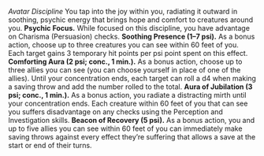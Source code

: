 *Avatar Discipline*
You tap into the joy within you, radiating it outward in soothing, psychic energy that brings hope and comfort to creatures around you.
**Psychic Focus.** While focused on this discipline, you have advantage on Charisma (Persuasion) checks.
**Soothing Presence (1–7 psi).** As a bonus action, choose up to three creatures you can see within 60 feet of you. Each target gains 3 temporary hit points per psi point spent on this effect.
**Comforting Aura (2 psi; conc., 1 min.).** As a bonus action, choose up to three allies you can see (you can choose yourself in place of one of the allies). Until your concentration ends, each target can roll a d4 when making a saving throw and add the number rolled to the total.
**Aura of Jubilation (3 psi; conc., 1 min.).** As a bonus action, you radiate a distracting mirth until your concentration ends. Each creature within 60 feet of you that can see you suffers disadvantage on any checks using the Perception and Investigation skills.
**Beacon of Recovery (5 psi).** As a bonus action, you and up to five allies you can see within 60 feet of you can immediately make saving throws against every effect they’re suffering that allows a save at the start or end of their turns.